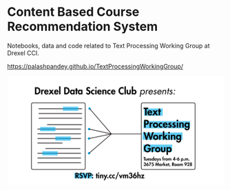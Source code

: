 # Content Based Course Recommendation System

Notebooks, data and code related to Text Processing Working Group at Drexel CCI.

https://palashpandey.github.io/TextProcessingWorkingGroup/

![Working Group Logo](https://raw.githubusercontent.com/PalashPandey/TextProcessingWorkingGroup/master/HomePageFiles/Text%20Processing%20Group%20Eventbrite.png)
